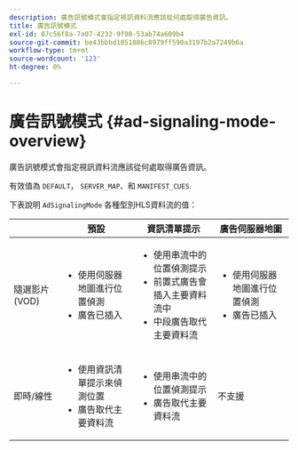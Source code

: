 ```yaml
---
description: 廣告訊號模式會指定視訊資料流應該從何處取得廣告資訊。
title: 廣告訊號模式
exl-id: 87c56f8a-7a07-4232-9f90-53ab74a609b4
source-git-commit: be43bbbd1051886c8979ff590a3197b2a7249b6a
workflow-type: tm+mt
source-wordcount: '123'
ht-degree: 0%

---
```


# 廣告訊號模式 {#ad-signaling-mode-overview}

廣告訊號模式會指定視訊資料流應該從何處取得廣告資訊。

有效值為 `DEFAULT`， `SERVER_MAP`、和 `MANIFEST_CUES`.

下表說明 `AdSignalingMode` 各種型別HLS資料流的值：

<table frame="all" colsep="1" rowsep="1" id="table_AdSignalingMode"> 
 <thead> 
  <tr rowsep="1"> 
   <th colname="1" class="entry"> </th> 
   <th colname="2" class="entry"> 預設 </th> 
   <th colname="3" class="entry"> 資訊清單提示 </th> 
   <th colname="4" class="entry"> 廣告伺服器地圖 </th> 
  </tr> 
 </thead>
 <tbody> 
  <tr rowsep="1"> 
   <td colname="1"> 隨選影片(VOD) </td> 
   <td colname="2"> 
    <ul id="ul_E79DA79107364D0D8B46A1859CA75B5C"> 
     <li id="li_B259ED87743F463095071F58DC840E39"> 使用伺服器地圖進行位置偵測 </li> 
     <li id="li_8957E4151466467BA6C954E5010E34EA"> 廣告已插入 </li> 
    </ul> </td> 
   <td colname="3"> 
    <ul id="ul_D462C76717D94DE09915BDF6E9B3FB68"> 
     <li id="li_FB46108F4AD9457D99D2618ABEF7DBD1"> 使用串流中的位置偵測提示 </li> 
     <li id="li_C3F7FBB98F524CEF97D17318C292E9EA"> 前置式廣告會插入主要資料流中 </li> 
     <li id="li_A56E1545F84840DFA6D065DA60E98C31"> 中段廣告取代主要資料流 </li> 
    </ul> </td> 
   <td colname="4"> 
    <ul id="ul_F10192B1B6F745CBB0D4C1A6D52A57B4"> 
     <li id="li_2ADACF71FA5F4A08A00A3399F5593420"> 使用伺服器地圖進行位置偵測 </li> 
     <li id="li_1201085B9C554A4BBD471E7EB2E363AC"> 廣告已插入 </li> 
    </ul> </td> 
  </tr> 
  <tr rowsep="0"> 
   <td colname="1"> 即時/線性 </td> 
   <td colname="2"> 
    <ul id="ul_82AAC9EE056F49E999F809536A96C2F8"> 
     <li id="li_73BAD2BAA95F4592808B77F8DA436237"> 使用資訊清單提示來偵測位置 </li> 
     <li id="li_A97B6F61078D4149A984B2412021E103"> 廣告取代主要資料流 </li> 
    </ul> </td> 
   <td colname="3"> 
    <ul id="ul_CAED2D4F46334D76AE025482881BF843"> 
     <li id="li_A8023845A037482DBFDEF7EF247FECFD"> 使用串流中的位置偵測提示 </li> 
     <li id="li_62A3CDAD249344EB89043B2AE0F4D7FF"> 廣告取代主要資料流 </li> 
    </ul> </td> 
   <td colname="4"> 不支援 </td> 
  </tr> 
 </tbody> 
</table>
